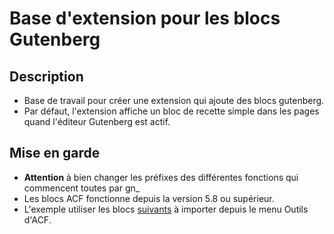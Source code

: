 # Base d'extension pour les blocs Gutenberg

## Description

* Base de travail pour créer une extension qui ajoute des blocs gutenberg. 
* Par défaut, l'extension affiche un bloc de recette simple dans les pages quand l'éditeur Gutenberg est actif.


## Mise en garde

* **Attention** à bien changer les préfixes des différentes fonctions qui commencent toutes par gn_
* Les blocs ACF fonctionne depuis la version 5.8 ou supérieur.
* L'exemple utiliser les blocs [suivants](https://ressouces-modules.s3.amazonaws.com/acf-export-bloc-gut-cuisinier.json.zip) à importer depuis le menu Outils d'ACF.
